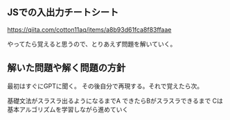 ## JSでの入出力チートシート
https://qiita.com/cotton11aq/items/a8b93d61fca8f83ffaae

やってたら覚えると思うので、とりあえず問題を解いていく。


## 解いた問題や解く問題の方針
最初はすぐにGPTに聞く。
その後自分で再現する。それで覚えたら次。

基礎文法がスラスラ出るようになるまでA
できたらBがスラスラできるまで
Cは基本アルゴリズムを学習しながら進めていく
